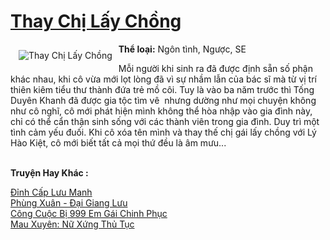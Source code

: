 <a href="https://utruyen.com/thay-chi-lay-chong/19172/" title="Thay Chị Lấy Chồng"><h1>Thay Chị Lấy Chồng</h1></a><div style="display:table"><img align="right" style="float: left; padding: 10px;" src="https://utruyen.com/images/story/200x260/thay-chi-lay-chong.jpg" alt="Thay Chị Lấy Chồng"><b>Thể loại:</b> Ngôn tình, Ngược, SE<p></p>Mỗi người khi sinh ra đã được định sẵn số phận khác nhau, khi cô vừa mới lọt lòng đã vì sự nhầm lẫn của bác sĩ mà từ vị trí thiên kiêm tiểu thư thành đứa trẻ mồ côi. Tuy là vào ba năm trước thì Tống Duyên Khanh đã được gia tộc tìm vê  nhưng dường như mọi chuyện không như cô nghĩ, cô mới phát hiện mình không thể hòa nhập vào gia đình này, chỉ có thể cẩn thận sinh sống với các thành viên trong gia đình. Duy trì một tình cảm yếu đuối. Khi cô xóa tên mình và thay thế chị gái lấy chồng với Lý Hào Kiệt, cô mới biết tất cả mọi thứ đều là âm mưu...</div><p><br><b>Truyện Hay Khác :</b></p><a href="https://utruyen.com/dinh-cap-luu-manh/10986/" alt="Đỉnh Cấp Lưu Manh">Đỉnh Cấp Lưu Manh</a><br/><a href="https://dammyh.wordpress.com/2019/11/07/phung-xuan-dai-giang-luu/" alt="Phùng Xuân - Đại Giang Lưu">Phùng Xuân - Đại Giang Lưu</a><br/><a href="https://truyenngontinhay.wordpress.com/2019/10/03/cong-cuoc-bi-999-em-gai-chinh-phuc/" alt="Công Cuộc Bị 999 Em Gái Chinh Phục">Công Cuộc Bị 999 Em Gái Chinh Phục</a><br/><a href="https://github.com/quanluxury/ngontinhhot/tree/master/truyenhay/19324/" alt="Mau Xuyên: Nữ Xứng Thủ Tục">Mau Xuyên: Nữ Xứng Thủ Tục</a><br/>